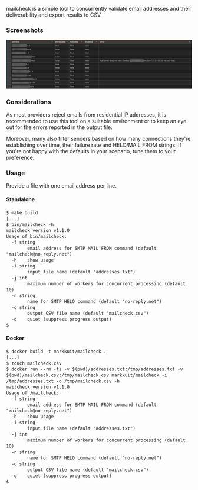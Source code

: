 mailcheck is a simple tool to concurrently validate email addresses and their deliverability and export results to CSV.

### Screenshots

<p><img alt="output" src="assets/screenshots/output.png" href="assets/screenshots/output.png" /></p>

### Considerations

As most providers reject emails from residential IP addresses, it is recommended to use this tool on a suitable environment or to keep an eye out for the errors reported in the output file.

Moreover, many also filter senders based on how many connections they're establishing over time, their failure rate and HELO/MAIL FROM strings. If you're not happy with the defaults in your scenario, tune them to your preference.

### Usage

Provide a file with one email address per line.

#### Standalone

```
$ make build
[...]
$ bin/mailcheck -h
mailcheck version v1.1.0
Usage of bin/mailcheck:
  -f string
    	email address for SMTP MAIL FROM command (default "mailcheck@no-reply.net")
  -h	show usage
  -i string
    	input file name (default "addresses.txt")
  -j int
    	maximum number of workers for concurrent processing (default 10)
  -n string
    	name for SMTP HELO command (default "no-reply.net")
  -o string
    	output CSV file name (default "mailcheck.csv")
  -q	quiet (suppress progress output)
$ 
```

#### Docker
```
$ docker build -t markkuit/mailcheck .
[...]
$ touch mailcheck.csv
$ docker run --rm -ti -v $(pwd)/addresses.txt:/tmp/addresses.txt -v $(pwd)/mailcheck.csv:/tmp/mailcheck.csv markkuit/mailcheck -i /tmp/addresses.txt -o /tmp/mailcheck.csv -h
mailcheck version v1.1.0
Usage of /mailcheck:
  -f string
    	email address for SMTP MAIL FROM command (default "mailcheck@no-reply.net")
  -h	show usage
  -i string
    	input file name (default "addresses.txt")
  -j int
    	maximum number of workers for concurrent processing (default 10)
  -n string
    	name for SMTP HELO command (default "no-reply.net")
  -o string
    	output CSV file name (default "mailcheck.csv")
  -q	quiet (suppress progress output)
$ 
```